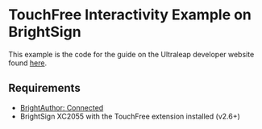 # TouchFree Interactivity Example on BrightSign

This example is the code for the guide on the Ultraleap developer website found [here](https://docs.ultraleap.com/brightsign/create.html).

## Requirements

-   [BrightAuthor: Connected](https://www.brightsign.biz/brightsign-players/software/)
-   BrightSign XC2055 with the TouchFree extension installed (v2.6+)
